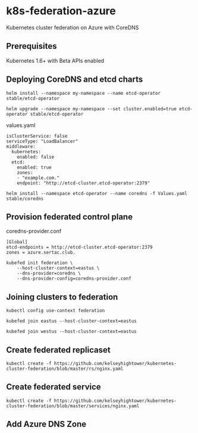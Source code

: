 # k8s-federation-azure
Kubernetes cluster federation on Azure with CoreDNS

## Prerequisites
Kubernetes 1.6+ with Beta APIs enabled

## Deploying CoreDNS and etcd charts

`helm install --namespace my-namespace --name etcd-operator stable/etcd-operator`

`helm upgrade --namespace my-namespace --set cluster.enabled=true etcd-operator stable/etcd-operator`

values.yaml
```
isClusterService: false
serviceType: "LoadBalancer"
middleware:
  kubernetes:
    enabled: false
  etcd:
    enabled: true
    zones:
    - "example.com."
    endpoint: "http://etcd-cluster.etcd-operator:2379"
```

`helm install --namespace etcd-operator --name coredns -f Values.yaml stable/coredns`

## Provision federated control plane

coredns-provider.conf
```
[Global]
etcd-endpoints = http://etcd-cluster.etcd-operator:2379
zones = azure.sertac.club.
```

```
kubefed init federation \
    --host-cluster-context=eastus \
    --dns-provider=coredns \
    --dns-provider-config=coredns-provider.conf
```   

## Joining clusters to federation

`kubectl config use-context federation`

`kubefed join eastus --host-cluster-context=eastus`

`kubefed join westus --host-cluster-context=eastus`

## Create federated replicaset

`kubectl create -f https://github.com/kelseyhightower/kubernetes-cluster-federation/blob/master/rs/nginx.yaml`

## Create federated service

`kubectl create -f https://github.com/kelseyhightower/kubernetes-cluster-federation/blob/master/services/nginx.yaml`

## Add Azure DNS Zone
